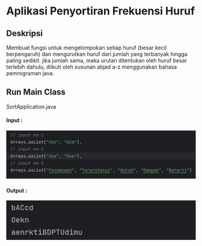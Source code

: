 # Aplikasi Penyortiran Frekuensi Huruf

## Deskripsi 
Membuat fungsi untuk mengelompokan setiap huruf (besar kecil berpengaruh)
dan mengurutkan huruf dari jumlah yang terbanyak hingga paling sedikit.
jika jumlah sama, maka urutan ditentukan oleh huruf besar terlebih dahulu, diikuti oleh
susunan abjad a-z menggunakan bahasa pemrograman java.

## Run Main Class
SortApplication.java

#### Input :

![Input](src/resource/input.png)

#### Output :

![Output_Program](src/resource/output%20readme.png)


